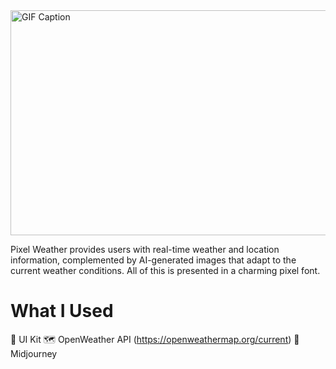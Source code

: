 <img src="https://github.com/YusuFKaan48/PixelWeather/assets/111217286/184c2f4c-71c6-45d6-8900-996a17c9b680" alt="GIF Caption" width="1024" height="360">

Pixel Weather provides users with real-time weather and location information, complemented by AI-generated images that adapt to the current weather conditions. All of this is presented in a charming pixel font.

# What I Used
🔨 UI Kit
🗺️ OpenWeather API (https://openweathermap.org/current)
🎨 Midjourney

